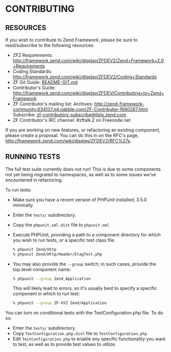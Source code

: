 # CONTRIBUTING

## RESOURCES

If you wish to contribute to Zend Framework, please be sure to
read/subscribe to the following resources:

 -  ZF2 Requirements:
    http://framework.zend.com/wiki/display/ZFDEV2/Zend+Framework+2.0+Requirements
 -  Coding Standards:
    http://framework.zend.com/wiki/display/ZFDEV2/Coding+Standards
 -  ZF Git Guide:
    [README-GIT.md](README-GIT.md)
 -  Contributor's Guide:
    http://framework.zend.com/wiki/display/ZFDEV/Contributing+to+Zend+Framework
 -  ZF Contributor's mailing list:
    Archives: http://zend-framework-community.634137.n4.nabble.com/ZF-Contributor-f680267.html
    Subscribe: zf-contributors-subscribe@lists.zend.com
 -  ZF Contributor's IRC channel:
    #zftalk.2 on Freenode.net

If you are working on new features, or refactoring an existing
component, please create a proposal. You can do this in on the RFC's
page, http://framework.zend.com/wiki/display/ZFDEV2/RFC%27s. 

## RUNNING TESTS

The full test suite currently does not run! This is due to some
components not yet being migrated to namespaces, as well as to some
issues we've encountered in refactoring.

To run tests:

 -  Make sure you have a recent version of PHPUnit installed; 3.5.0
    minimally.
 -  Enter the `tests/` subdirectory.
 -  Copy the `phpunit.xml.dist` file to `phpunit.xml`
 -  Execute PHPUnit, providing a path to a component directory for which
    you wish to run tests, or a specific test class file.

    ```sh
    % phpunit Zend/Http
    % phpunit Zend/Http/Header/EtagTest.php
    ```

 -  You may also provide the `--group` switch; in such cases, provide the
    top-level component name:

    ```sh
    % phpunit --group Zend_Application
    ```
    This will likely lead to errors, so it's usually best to specify a
    specific component in which to run test:

    ```sh
    % phpunit --group ZF-XYZ Zend/Application
    ```

You can turn on conditional tests with the TestConfiguration.php file.
To do so:

 -  Enter the `tests/` subdirectory.
 -  Copy `TestConfiguration.php.dist` file to `TestConfiguration.php`
 -  Edit `TestConfiguration.php` to enable any specific functionality you
    want to test, as well as to provide test values to utilize.
